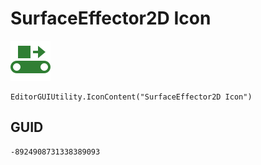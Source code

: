# SurfaceEffector2D Icon
![](/img/SurfaceEffector2D%20Icon.png)

``` CSharp
EditorGUIUtility.IconContent("SurfaceEffector2D Icon")
```
## GUID
```
-8924908731338389093
```
